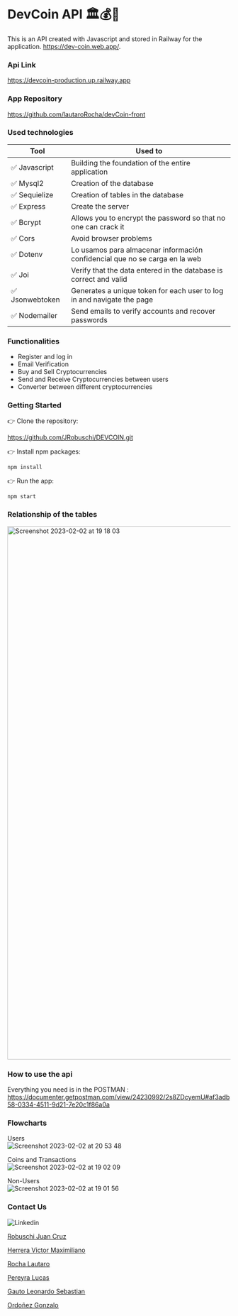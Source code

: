 # DevCoin API 🏛️💰💱

This is an API created with Javascript and stored in Railway for the application. https://dev-coin.web.app/.


### Api Link

https://devcoin-production.up.railway.app


### App Repository

https://github.com/lautaroRocha/devCoin-front


### Used technologies

| Tool            | Used to                                                                     |
| --------------- | --------------------------------------------------------------------------- |
| ✅ Javascript   | Building the foundation of the entire application                           |
| ✅ Mysql2       | Creation of the database                                                    |
| ✅ Sequielize   | Creation of tables in the database                                          |
| ✅ Express      | Create the server                                                           |
| ✅ Bcrypt       | Allows you to encrypt the password so that no one can crack it              |
| ✅ Cors         | Avoid browser problems                                                      |
| ✅ Dotenv       | Lo usamos para almacenar información confidencial que no se carga en la web |
| ✅ Joi          | Verify that the data entered in the database is correct and valid           |
| ✅ Jsonwebtoken | Generates a unique token for each user to log in and navigate the page      |
| ✅ Nodemailer   | Send emails to verify accounts and recover passwords                        |


### Functionalities

- Register and log in
- Email Verification
- Buy and Sell Cryptocurrencies
- Send and Receive Cryptocurrencies between users
- Converter between different cryptocurrencies


### Getting Started

👉 Clone the repository:

https://github.com/JRobuschi/DEVCOIN.git

👉 Install npm packages:

`npm install`

👉 Run the app:

`npm start`


### Relationship of the tables

<img width="1202" alt="Screenshot 2023-02-02 at 19 18 03" src="https://user-images.githubusercontent.com/96081496/216462141-945dd05e-f1ca-4f05-abc8-2f2d1e1e2d0c.png">


### How to use the api

Everything you need is in the POSTMAN :
https://documenter.getpostman.com/view/24230992/2s8ZDcyemU#af3adb58-0334-4511-9d21-7e20c1f86a0a


### Flowcharts

 Users <br>
![Screenshot 2023-02-02 at 20 53 48](https://user-images.githubusercontent.com/96081496/216477467-3b43a4c2-e501-4307-9f4c-f456f0b5c797.png)

 Coins and Transactions <br>
![Screenshot 2023-02-02 at 19 02 09](https://user-images.githubusercontent.com/96081496/216462636-20f6167d-efa7-4758-b234-cd4a9301ccdc.png)

Non-Users <br>
![Screenshot 2023-02-02 at 19 01 56](https://user-images.githubusercontent.com/96081496/216462769-2d1660c6-fc41-4978-a80e-f315bd7c2900.png)


### Contact Us

<img src="https://camo.githubusercontent.com/7e1a1a039c75a7c4d2a91d7f97bf0a1c2adcf7cb49b7dbbfc02963a4f9fdaca4/68747470733a2f2f696d672e736869656c64732e696f2f62616467652f6c696e6b6564696e2d2532333030373742352e7376673f7374796c653d666f722d7468652d6261646765266c6f676f3d6c696e6b6564696e266c6f676f436f6c6f723d7768697465" alt="Linkedin" data-canonical-src="https://img.shields.io/badge/linkedin-%230077B5.svg?style=for-the-badge&amp;logo=linkedin&amp;logoColor=white" style="max-width: 100%;">

<a href="https://www.linkedin.com/in/juan-cruz-robuschi/"><u>Robuschi Juan Cruz<u><a><br>

<a href="https://www.linkedin.com/in/victor-maximiliano-herrera/"><u>Herrera Victor Maximiliano<u>
</a><br>

<a href="https://www.linkedin.com/in/lautaro-rocha/"><u>Rocha Lautaro<u></a><br>

<a href="https://www.linkedin.com/in/lucaspereyradev/"><u>Pereyra Lucas<u></a><br>

<a href="https://www.linkedin.com/in/leonardo-sebastian-gauto-30a185216/"><u>Gauto Leonardo Sebastian<u> </a><br>

<a href="https://www.linkedin.com/in/gonzalo-ordo%C3%B1ez-8aa9b2177/"><u>Ordoñez Gonzalo<u></a><br>
